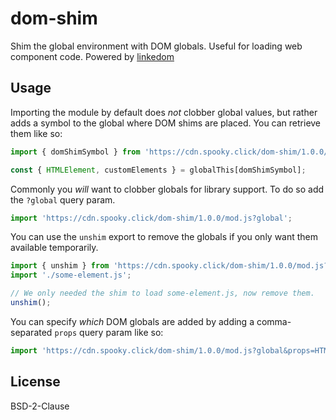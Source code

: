 # dom-shim

Shim the global environment with DOM globals. Useful for loading web component code. Powered by [linkedom](https://github.com/WebReflection/linkedom)

## Usage

Importing the module by default does *not* clobber global values, but rather adds a symbol to the global where DOM shims are placed. You can retrieve them like so:

```js
import { domShimSymbol } from 'https://cdn.spooky.click/dom-shim/1.0.0/mod.js';

const { HTMLElement, customElements } = globalThis[domShimSymbol];
```

Commonly you *will* want to clobber globals for library support. To do so add the `?global` query param.

```js
import 'https://cdn.spooky.click/dom-shim/1.0.0/mod.js?global';
```

You can use the `unshim` export to remove the globals if you only want them available temporarily.

```js
import { unshim } from 'https://cdn.spooky.click/dom-shim/1.0.0/mod.js?global';
import './some-element.js';

// We only needed the shim to load some-element.js, now remove them.
unshim();
```

You can specify *which* DOM globals are added by adding a comma-separated `props` query param like so:

```js
import 'https://cdn.spooky.click/dom-shim/1.0.0/mod.js?global&props=HTMLDivElement,HTMLParagraphElement,customElements';
```

## License

BSD-2-Clause